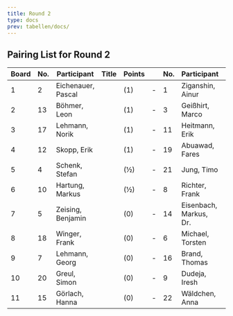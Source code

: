 ```yaml
---
title: Round 2
type: docs
prev: tabellen/docs/
---
```


## Pairing List for Round 2

| Board | No. | Participant         | Title | Points |   | No. | Participant          | Title | Points | Result |
|-------|-----|---------------------|-------|--------|---|-----|----------------------|-------|--------|--------|
| 1     | 2   | Eichenauer, Pascal  |       | (1)    | - | 1   | Ziganshin, Ainur     |       | (1)    | ½ - ½  |
| 2     | 13  | Böhmer, Leon        |       | (1)    | - | 3   | Geißhirt, Marco      |       | (1)    | 0 - 1  |
| 3     | 17  | Lehmann, Norik      |       | (1)    | - | 11  | Heitmann, Erik       |       | (1)    | 0 - 1  |
| 4     | 12  | Skopp, Erik         |       | (1)    | - | 19  | Abuawad, Fares       |       | (1)    | 1 - 0  |
| 5     | 4   | Schenk, Stefan      |       | (½)    | - | 21  | Jung, Timo           |       | (1)    | 1 - 0  |
| 6     | 10  | Hartung, Markus     |       | (½)    | - | 8   | Richter, Frank       |       | (½)    | 1 - 0  |
| 7     | 5   | Zeising, Benjamin   |       | (0)    | - | 14  | Eisenbach, Markus, Dr.|      | (½)    | 1 - 0  |
| 8     | 18  | Winger, Frank       |       | (0)    | - | 6   | Michael, Torsten     |       | (0)    | 0 - 1  |
| 9     | 7   | Lehmann, Georg      |       | (0)    | - | 16  | Brand, Thomas        |       | (0)    | 1 - 0  |
| 10    | 20  | Greul, Simon        |       | (0)    | - | 9   | Dudeja, Iresh        |       | (0)    | 0 - 1  |
| 11    | 15  | Görlach, Hanna      |       | (0)    | - | 22  | Wäldchen, Anna       |       | (0)    | 1 - 0  |

